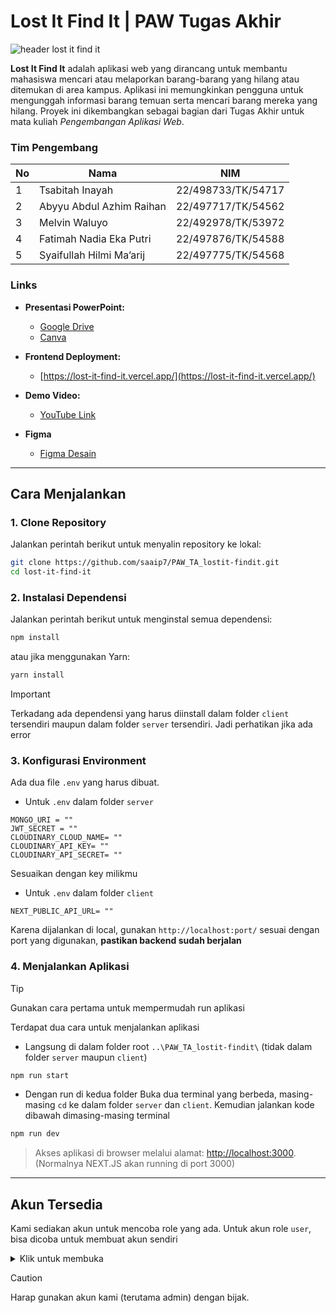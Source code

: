 # Lost It Find It | PAW Tugas Akhir

![header lost it find it](https://github.com/saaip7/PAW_TA_lostit-findit/blob/main/documentation/header-git.png)

**Lost It Find It** adalah aplikasi web yang dirancang untuk membantu mahasiswa mencari atau melaporkan barang-barang yang hilang atau ditemukan di area kampus. Aplikasi ini memungkinkan pengguna untuk mengunggah informasi barang temuan serta mencari barang mereka yang hilang. Proyek ini dikembangkan sebagai bagian dari Tugas Akhir untuk mata kuliah *Pengembangan Aplikasi Web*.

### Tim Pengembang

| No  | Nama                        | NIM                 |
|-----|-----------------------------|---------------------|
| 1   | Tsabitah Inayah              | 22/498733/TK/54717  |
| 2   | Abyyu Abdul Azhim Raihan     | 22/497717/TK/54562  |
| 3   | Melvin Waluyo                | 22/492978/TK/53972  |
| 4   | Fatimah Nadia Eka Putri      | 22/497876/TK/54588  |
| 5   | Syaifullah Hilmi Ma’arij     | 22/497775/TK/54568  |


### Links

- **Presentasi PowerPoint:**
  - [Google Drive](https://bit.ly/paw05-slide)
  - [Canva](https://www.canva.com/design/DAGXeFT3kq0/bFXnTsLIVpHl77FaPTLNbw/edit?utm_content=DAGXeFT3kq0&utm_campaign=designshare&utm_medium=link2&utm_source=sharebutton)
  
- **Frontend Deployment:**
  - [https://lost-it-find-it.vercel.app/](https://lost-it-find-it.vercel.app/)

- **Demo Video:**
  - [YouTube Link](https://youtu.be/XmsMzmOMlsY)

- **Figma**
  - [Figma Desain](https://www.figma.com/design/dnyah6Box0ev2cUpI3nzMo/PAW---LostIt%3F-FindIt!?node-id=40-6495&t=UhATQ4dzstu3RkAk-1)



---

## Cara Menjalankan

### 1. Clone Repository
Jalankan perintah berikut untuk menyalin repository ke lokal:
```bash
git clone https://github.com/saaip7/PAW_TA_lostit-findit.git
cd lost-it-find-it
```

### 2. Instalasi Dependensi
Jalankan perintah berikut untuk menginstal semua dependensi:
```bash
npm install
```
atau jika menggunakan Yarn:
```bash
yarn install
```

> [!IMPORTANT]
> Terkadang ada dependensi yang harus diinstall dalam folder `client` tersendiri maupun dalam folder `server` tersendiri.
> Jadi perhatikan jika ada error

### 3. Konfigurasi Environment
Ada dua file `.env` yang harus dibuat.

- Untuk `.env` dalam folder `server`
```env
MONGO_URI = ""
JWT_SECRET = ""
CLOUDINARY_CLOUD_NAME= ""
CLOUDINARY_API_KEY= ""
CLOUDINARY_API_SECRET= ""
```
Sesuaikan dengan key milikmu


- Untuk `.env` dalam folder `client`
```env
NEXT_PUBLIC_API_URL= ""
```
Karena dijalankan di local, gunakan `http://localhost:port/` sesuai dengan port yang digunakan, **pastikan backend sudah berjalan**


### 4. Menjalankan Aplikasi
> [!TIP]
> Gunakan cara pertama untuk mempermudah run aplikasi

Terdapat dua cara untuk menjalankan aplikasi
- Langsung di dalam folder root `..\PAW_TA_lostit-findit\` (tidak dalam folder `server` maupun `client`)
```bash
npm run start
```

- Dengan run di kedua folder
Buka dua terminal yang berbeda, masing-masing `cd` ke dalam folder `server` dan `client`. Kemudian jalankan kode dibawah dimasing-masing terminal
```bash
npm run dev
```

> Akses aplikasi di browser melalui alamat: [http://localhost:3000](http://localhost:3000). (Normalnya NEXT.JS akan running di port 3000)


---

## Akun Tersedia
Kami sediakan akun untuk mencoba role yang ada. Untuk akun role `user`, bisa dicoba untuk membuat akun sendiri

<details>
<summary>Klik untuk membuka</summary>

  
**ADMIN**

> email: admin@mail.com
> 
> pass: admin


**USER**
> email: fufu@mail.com
> 
> pass: fufu

</details>

> [!CAUTION]
> Harap gunakan akun kami (terutama admin) dengan bijak.


